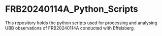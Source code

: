# FRB20240114A_Python_Scripts
This repository holds the python scripts used for processing and analysing UBB observations of FRB20240114A conducted with Effelsberg.
